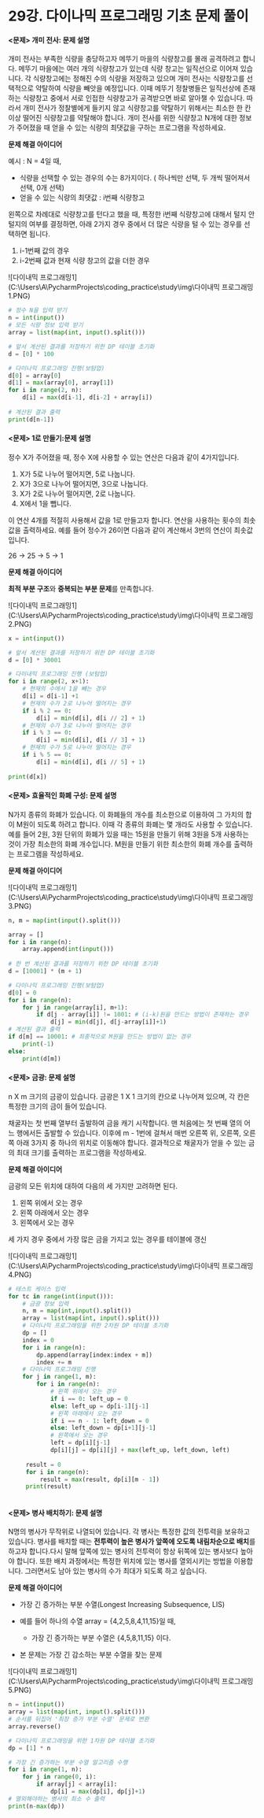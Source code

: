 # 29강. 다이나믹 프로그래밍 기초 문제 풀이



#### <문제> 개미 전사: 문제 설명

개미 전사는 부족한 식량을 충당하고자 메뚜기 마을의 식량창고를 몰래 공격하려고 합니다. 메뚜기 마을에는 여러 개의 식량창고가 있는데 식량 창고는 일직선으로 이어져 있습니다. 각 식량창고에는 정해진 수의 식량을 저장하고 있으며 개미 전사는 식량창고를 선택적으로 약탈하여 식량을 빼앗을 예정입니다. 이때 메뚜기 정찰병들은 일직선상에 존재하는 식량창고 중에서 서로 인접한 식량창고가 공격받으면 바로 알아챌 수 있습니다. 따라서 개미 전사가 정찰별에게 들키지 않고 식량창고를 약탈하기 위해서는 최소한 한 칸 이상 떨어진 식량창고를 약탈해야 합니다. 개미 전사를 위한 식량창고 N개에 대한 정보가 주어졌을 때 얻을 수 있는 식량의 최댓값을 구하는 프로그램을 작성하세요.



**문제 해결 아이디어**

예시 : N = 4일 때, 

* 식량을 선택할 수 있는 경우의 수는 8가지이다. ( 하나씩만 선택, 두 개씩 떨어져서 선택, 0개 선택)
* 얻을 수 있는 식량의 최댓값 :  i번째 식량창고

왼쪽으로 차례대로 식량창고를 턴다고 했을 때, 특정한 i번째 식량창고에 대해서 털지 안 털지의 여부를 결정하면, 아래 2가지 경우 중에서 더 많은 식량을 털 수 있는 경우를 선택하면 됩니다.

1. i-1번째 값의 경우
2. i-2번째 값과 현재 식량 창고의 값을 더한 경우



![다이내믹 프로그래밍1](C:\Users\A\PycharmProjects\coding_practice\study\img\다이내믹 프로그래밍1.PNG)



```python
# 정수 N을 입력 받기
n = int(input())
# 모든 식량 정보 입력 받기
array = list(map(int, input().split()))

# 앞서 계산된 결과를 저장하기 위한 DP 테이블 초기화
d = [0] * 100

# 다이나믹 프로그래밍 진행(보텀업)
d[0] = array[0]
d[1] = max(array[0], array[1])
for i in range(2, n):
    d[i] = max(d[i-1], d[i-2] + array[i])
    
# 계산된 결과 출력
print(d[n-1])
```



#### <문제> 1로 만들기:문제 설명

정수 X가 주어졌을 때, 정수 X에 사용할 수 있는 연산은 다음과 같이 4가지입니다.

1. X가 5로 나누어 떨어지면, 5로 나눕니다.
2. X가 3으로 나누어 떨어지면, 3으로 나눕니다.
3. X가 2로 나누어 떨어지면, 2로 나눕니다.
4. X에서 1을 뺍니다.

이 연산 4개를 적절히 사용해서 값을 1로 만들고자 합니다. 연산을 사용하는 횟수의 최솟값을 출력하세요. 예를 들어 정수가 26이면 다음과 같이 계산해서 3번의 연산이 최솟값입니다.

26 -> 25 -> 5 -> 1



**문제 해결 아이디어**

**최적 부분 구조**와 **중복되는 부분 문제**를 만족합니다.

![다이내믹 프로그래밍1](C:\Users\A\PycharmProjects\coding_practice\study\img\다이내믹 프로그래밍2.PNG)

```python
x = int(input())

# 앞서 계산된 결과를 저장하기 위한 DP 테이블 초기화
d = [0] * 30001

# 다이내믹 프로그래밍 진행 (보텀업)
for i in range(2, x+1):
    # 현재의 수에서 1을 빼는 경우
    d[i] = d[i-1] +1
    # 현재의 수가 2로 나누어 떨어지는 경우
    if i % 2 == 0:
    	d[i] = min(d[i], d[i // 2] + 1)
    # 현재의 수가 3로 나누어 떨어지는 경우
    if i % 3 == 0:
    	d[i] = min(d[i], d[i // 3] + 1)
    # 현재의 수가 5로 나누어 떨어지는 경우
    if i % 5 == 0:
    	d[i] = min(d[i], d[i // 5] + 1)
        
print(d[x])
```



#### <문제> 효율적인 화폐 구성: 문제 설명

N가지 종류의 화폐가 있습니다. 이 화폐들의 개수를 최소한으로 이용하여 그 가치의 합이 M원이 되도록 하려고 합니다. 이때 각 종류의 화폐는 몇 개라도 사용할 수 있습니다. 예를 들어 2원, 3원 단위의 화폐가 있을 때는 15원을 만들기 위해 3원을 5개 사용하는 것이 가장 최소한의 화폐 개수입니다. M원을 만들기 위한 최소한의 화폐 개수를 출력하는 프로그램을 작성하세요.



**문제 해결 아이디어**

![다이내믹 프로그래밍1](C:\Users\A\PycharmProjects\coding_practice\study\img\다이내믹 프로그래밍3.PNG)

```python
n, m = map(int(input().split()))

array = []
for i in range(n):
    array.append(int(input()))
    
# 한 번 계산된 결과를 저장하기 위한 DP 테이블 초기화
d = [10001] * (m + 1)

# 다이나믹 프로그래밍 진행(보텀업)
d[0] = 0
for i in range(n):
    for j in range(array[i], m+1):
        if d[j - array[i]] != 1001: # (i-k)원을 만드는 방법이 존재하는 경우
            d[j] = min(d[j], d[j-array[i]]+1)
# 계산된 결과 출력
if d[m] == 10001: # 최종적으로 M원을 만드는 방법이 없는 경우
    print(-1)
else:
    print(d[m])
```



#### <문제> 금광: 문제 설명

n X m 크기의 금광이 있습니다. 금광은 1 X 1 크기의 칸으로 나누어져 있으며, 각 칸은 특정한 크기의 금이 들어 있습니다.

채굴자는 첫 번째 열부터 출발하여 금을 캐기 시작합니다. 맨 처음에는 첫 번째 열의 어느 행에서든 출발할 수 있습니다. 이후에 m - 1번에 걸쳐서 매번 오른쪽 위, 오른쪽, 오른쪽 아래 3가지 중 하나의 위치로 이동해야 합니다. 결과적으로 채굴자가 얻을 수 있는 금의 최대 크기를 출력하는 프로그램을 작성하세요.



**문제 해결 아이디어**

금광의 모든 위치에 대하여 다음의 세 가지만 고려하면 된다.

1. 왼쪽 위에서 오는 경우
2. 왼쪽 아래에서 오는 경우
3. 왼쪽에서 오는 경우

세 가지 경우 중에서 가장 많은 금을 가지고 있는 경우를 테이블에 갱신

![다이내믹 프로그래밍1](C:\Users\A\PycharmProjects\coding_practice\study\img\다이내믹 프로그래밍4.PNG)

```python
# 테스트 케이스 입력
for tc in range(int(input())):
    # 금광 정보 입력
    n, m = map(int,input().split())
    array = list(map(int, input().split()))
    # 다이나믹 프로그래밍을 위한 2차원 DP 테이블 초기화
    dp = []
    index = 0
    for i in range(n):
        dp.append(array[index:index + m])
        index += m
    # 다이나믹 프로그래밍 진행
    for j in range(1, m):
        for i in range(n):
            # 왼쪽 위에서 오는 경우
            if i == 0: left_up = 0
            else: left_up = dp[i-1][j-1]
            # 왼쪽 아래에서 오는 경우
            if i == n - 1: left_down = 0
            else: left_down = dp[i+1][j-1]
            # 왼쪽에서 오는 경우
            left = dp[i][j-1]
            dp[i][j] = dp[i][j] + max(left_up, left_down, left)
            
     result = 0
     for i in range(n):
         result = max(result, dp[i][m - 1])
     print(result)
    
```



#### <문제> 병사 배치하기: 문제 설명

N명의 병사가 무작위로 나열되어 있습니다. 각 병사는 특정한 값의 전투력을 보유하고 있습니다. 병사를 배치할 때는 **전투력이 높은 병사가 앞쪽에 오도록 내림차순으로 배치**를 하고자 합니다.다시 말해 앞쪽에 있는 병사의 전투력이 항상 뒤쪽에 있는 병사보다 높아야 합니다. 또한 배치 과정에서는 특정한 위치에 있는 병사를 열외시키는 방법을 이용합니다. 그러면서도 남아 있는 병사의 수가 최대가 되도록 하고 싶습니다.



**문제 해결 아이디어**

* 가장 긴 증가하는 부분 수열(Longest Increasing Subsequence, LIS)

* 예를 들어 하나의 수열 array = {4,2,5,8,4,11,15}일 때,
  * 가장 긴 증가하는 부분 수열은 {4,5,8,11,15} 이다.
* 본 문제는 가장 긴 감소하는 부분 수열을 찾는 문제

![다이내믹 프로그래밍1](C:\Users\A\PycharmProjects\coding_practice\study\img\다이내믹 프로그래밍5.PNG)

```python
n = int(input())
array = list(map(int, input().split()))
# 순서를 뒤집어 '최장 증가 부분 수열' 문제로 변환
array.reverse()

# 다이나믹 프로그래밍을 위한 1차원 DP 테이블 초기화
dp = [1] * n

# 가장 긴 증가하는 부분 수열 알고리즘 수행
for i in range(1, n):
    for j in range(0, i):
        if array[j] < array[i]:
            dp[i] = max(dp[i], dp[j]+1)
# 열외해야하는 병사의 최소 수 출력
print(n-max(dp))
```

